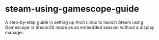 # steam-using-gamescope-guide
A step-by-step guide in setting up Arch Linux to launch Steam using Gamescope in SteamOS mode as an embedded session without a display manager.
